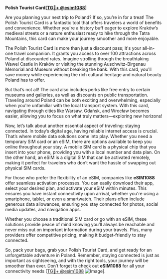 **Polish Tourist Card[[TG💪+ @esim1088](https://t.me/s/esim1088)]**

Are you planning your next trip to Poland? If so, you’re in for a treat! The Polish Tourist Card is a fantastic tool that offers travelers a world of benefits and convenience. Whether you're a history buff eager to explore Kraków’s medieval streets or a nature enthusiast ready to hike through the Tatra Mountains, this card can make your journey smoother and more enjoyable.

The Polish Tourist Card is more than just a discount pass; it's your all-in-one travel companion. It grants you access to over 100 attractions across Poland at discounted rates. Imagine strolling through the breathtaking Wawel Castle in Kraków or visiting the stunning Auschwitz-Birgenau Memorial and Museum without breaking the bank. With this card, you'll save money while experiencing the rich cultural heritage and natural beauty Poland has to offer.

But that’s not all! The card also includes perks like free entry to certain museums and galleries, as well as discounts on public transportation. Traveling around Poland can be both exciting and overwhelming, especially when you're unfamiliar with the local transport system. With this card, navigating through cities like Warsaw, Gdańsk, and Wrocław becomes easier, allowing you to focus on what truly matters—exploring new horizons!

Now, let’s talk about another essential aspect of traveling: staying connected. In today’s digital age, having reliable internet access is crucial. That’s where mobile data solutions come into play. Whether you need a temporary SIM card or an eSIM, there are options available to keep you online throughout your stay. A mobile SIM card is a physical chip that you insert into your phone, providing you with a local number and data plan. On the other hand, an eSIM is a digital SIM that can be activated remotely, making it perfect for travelers who don’t want the hassle of swapping out physical SIM cards.

For those who prefer the flexibility of an eSIM, companies like **eSIM1088** offer seamless activation processes. You can easily download their app, select your desired plan, and activate your eSIM within minutes. This ensures you have instant connectivity upon arrival, whether you're using a smartphone, tablet, or even a smartwatch. Their plans often include generous data allowances, ensuring you stay connected for photos, social media updates, and navigation apps.

Whether you choose a traditional SIM card or go with an eSIM, these solutions provide peace of mind knowing you’ll always be reachable and never miss out on important information during your travels. Plus, many providers offer competitive pricing, making it budget-friendly to stay connected.

So, pack your bags, grab your Polish Tourist Card, and get ready for an unforgettable adventure in Poland. Remember, staying connected is just as important as sightseeing, and with the right tools, your journey will be smoother than ever. Don’t forget to check out **eSIM1088** for all your connectivity needs [[TG💪+ @esim1088](https://t.me/s/esim1088) ![Image](https://i.postimg.cc/Y0z9fWf4/image.png)].